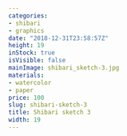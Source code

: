 ```yaml
---
categories:
- shibari
- graphics
date: "2018-12-31T23:58:57Z"
height: 19
inStock: true
isVisible: false
mainImage: shibari_sketch-3.jpg
materials:
- watercolor
- paper
price: 100
slug: shibari-sketch-3
title: Shibari sketch 3
width: 19
---
```


